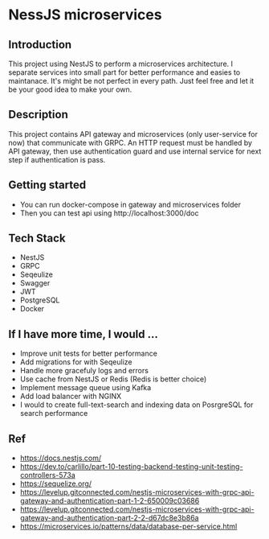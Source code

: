 # NessJS microservices

## Introduction
This project using NestJS to perform a microservices architecture. I separate services into small part for better performance and easies to maintanace. It's might be not perfect in every path. Just feel free and let it be your good idea to make your own.

## Description
This project contains API gateway and microservices (only user-service for now) that communicate with GRPC. An HTTP request must be handled by API gateway, then use authentication guard and use internal service for next step if authentication is pass. 

## Getting started
- You can run docker-compose in gateway and microservices folder
- Then you can test api using http://localhost:3000/doc 

## Tech Stack
- NestJS
- GRPC
- Seqeulize 
- Swagger
- JWT
- PostgreSQL
- Docker

## If I have more time, I would ...
- Improve unit tests for better performance
- Add migrations for with Seqeulize
- Handle more gracefuly logs and errors
- Use cache from NestJS or Redis (Redis is better choice)
- Implement message queue using Kafka
- Add load balancer with NGINX
- I would to create full-text-search and indexing data on PosrgreSQL for search performance

## Ref
- https://docs.nestjs.com/
- https://dev.to/carlillo/part-10-testing-backend-testing-unit-testing-controllers-573a
- https://sequelize.org/
- https://levelup.gitconnected.com/nestjs-microservices-with-grpc-api-gateway-and-authentication-part-1-2-650009c03686
- https://levelup.gitconnected.com/nestjs-microservices-with-grpc-api-gateway-and-authentication-part-2-2-d67dc8e3b86a
- https://microservices.io/patterns/data/database-per-service.html
